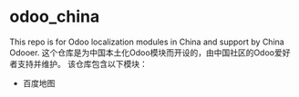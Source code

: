 # odoo_china
This repo is for Odoo localization modules in China and support by China Odooer. 
这个仓库是为中国本土化Odoo模块而开设的，由中国社区的Odoo爱好者支持并维护。
该仓库包含以下模块：
* 百度地图
